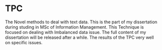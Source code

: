 # TPC
The Novel methods to deal with text data. This is the part of my dissertation during studing in MSc of Information Management. This Technique is focused on dealing with Imbalanced data issue. The full content of my dissertation will be released after a while. The results of the TPC very well on specific issues.
